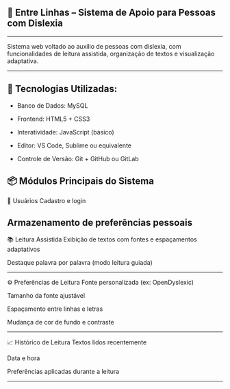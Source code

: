 ## 📘 Entre Linhas – Sistema de Apoio para Pessoas com Dislexia
---

Sistema web voltado ao auxílio de pessoas com dislexia, com funcionalidades de leitura assistida, organização de textos e visualização adaptativa.

---
## 🔧 Tecnologias Utilizadas:

- Banco de Dados: MySQL

- Frontend: HTML5 + CSS3

- Interatividade: JavaScript (básico)

- Editor: VS Code, Sublime ou equivalente

- Controle de Versão: Git + GitHub ou GitLab

## 📦 Módulos Principais do Sistema

👤 Usuários
Cadastro e login

Armazenamento de preferências pessoais
---
📚 Leitura Assistida
Exibição de textos com fontes e espaçamentos adaptativos

Destaque palavra por palavra (modo leitura guiada)

---
⚙️ Preferências de Leitura
Fonte personalizada (ex: OpenDyslexic)

Tamanho da fonte ajustável

Espaçamento entre linhas e letras

Mudança de cor de fundo e contraste

---
📈 Histórico de Leitura
Textos lidos recentemente

Data e hora

Preferências aplicadas durante a leitura

---
